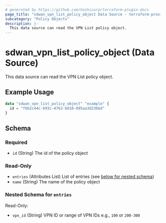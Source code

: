 ```yaml
---
# generated by https://github.com/hashicorp/terraform-plugin-docs
page_title: "sdwan_vpn_list_policy_object Data Source - terraform-provider-sdwan"
subcategory: "Policy Objects"
description: |-
  This data source can read the VPN List policy object.
---
```


# sdwan_vpn_list_policy_object (Data Source)

This data source can read the VPN List policy object.

## Example Usage

```terraform
data "sdwan_vpn_list_policy_object" "example" {
  id = "f6b2c44c-693c-4763-b010-895aa3d236bd"
}
```

<!-- schema generated by tfplugindocs -->
## Schema

### Required

- `id` (String) The id of the policy object

### Read-Only

- `entries` (Attributes List) List of entries (see [below for nested schema](#nestedatt--entries))
- `name` (String) The name of the policy object

<a id="nestedatt--entries"></a>
### Nested Schema for `entries`

Read-Only:

- `vpn_id` (String) VPN ID or range of VPN IDs e.g., `100` or `200-300`


